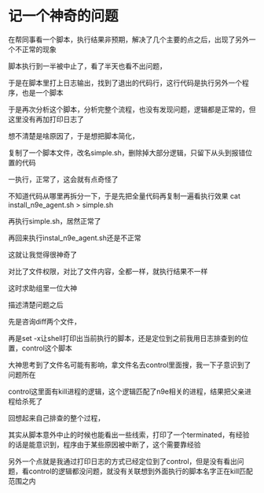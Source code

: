 # 记一个神奇的问题

在帮同事看一个脚本，执行结果非预期，解决了几个主要的点之后，出现了另外一个不正常的现象

脚本执行到一半被中止了，看了半天也看不出问题，

于是在脚本里打上日志输出，找到了退出的代码行，这行代码是执行另外一个程序，也是一个脚本

于是再次分析这个脚本，分析完整个流程，也没有发现问题，逻辑都是正常的，但这里没有再加打印日志了

想不清楚是啥原因了，于是想把脚本简化，

复制了一个脚本文件，改名simple.sh，删除掉大部分逻辑，只留下从头到报错位置的代码

一执行，正常了，这会就有点奇怪了

不知道代码从哪里再拆分一下，于是先把全量代码再复制一遍看执行效果 cat install_n9e_agent.sh > simple.sh

再执行simple.sh，居然正常了

再回来执行instal_n9e_agent.sh还是不正常

这就让我觉得很神奇了

对比了文件权限，对比了文件内容，全都一样，就执行结果不一样

这时求助组里一位大神

描述清楚问题之后

先是咨询diff两个文件，

再是set -x让shell打印出当前执行的脚本，还是定位到之前我用日志排查到的位置，control这个脚本

大神思考到了文件名可能有影响，拿文件名去control里面搜，我一下子意识到了问题所在

control这里面有kill进程的逻辑，这个逻辑匹配了n9e相关的进程，结果把父亲进程给杀死了

回想起来自己排查的整个过程，

其实从脚本意外中止的时候也能看出一些线索，打印了一个terminated，有经验的话是能意识到，程序由于某些原因被中断了，这个需要靠经验

另外一个点就是我通过打印日志的方式已经定位到了control，但是没有看出问题，看control的逻辑都没问题，就没有关联想到外面执行的脚本名字正在kill匹配范围之内
